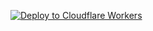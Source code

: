 [![Deploy to Cloudflare Workers](https://deploy.workers.cloudflare.com/button)](https://deploy.workers.cloudflare.com/?url=https://github.com/kcepu877/sub)
